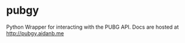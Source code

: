 # pubgy
Python Wrapper for interacting with the PUBG API. Docs are hosted at http://pubgy.aidanb.me
